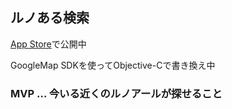## ルノある検索

[App Store](https://itunes.apple.com/jp/app/id558263797)で公開中

GoogleMap SDKを使ってObjective-Cで書き換え中

### MVP … 今いる近くのルノアールが探せること
